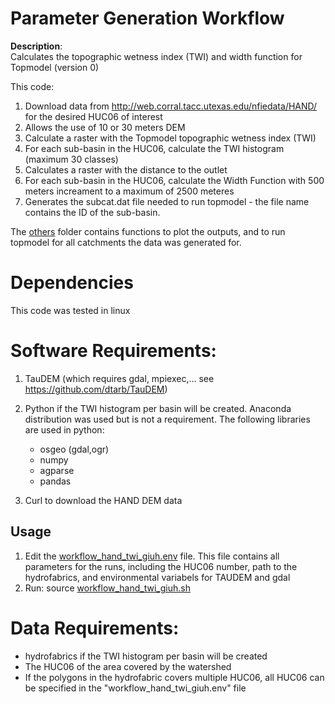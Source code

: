 # Parameter Generation Workflow

**Description**:  
Calculates the topographic wetness index (TWI) and width function for Topmodel (version 0)

This code:
1) Download data from http://web.corral.tacc.utexas.edu/nfiedata/HAND/ for the desired HUC06 of interest
2) Allows the use of 10 or 30 meters DEM
3) Calculate a raster with the Topmodel topographic wetness index (TWI) 
4) For each sub-basin in the HUC06, calculate the TWI histogram (maximum 30 classes)
5) Calculates a raster with the distance to the outlet
6) For each sub-basin in the HUC06, calculate the Width Function with 500 meters increament to a maximum of 2500 meteres 
7) Generates the subcat.dat file needed to run topmodel - the file name contains the ID of the sub-basin. 

The [others](./others) folder contains functions to plot the outputs, and to run topmodel for all catchments the data was generated for. 

# Dependencies
This code was tested in linux

# Software Requirements:
1) TauDEM (which requires gdal, mpiexec,... see https://github.com/dtarb/TauDEM)
2) Python if the TWI histogram per basin will be created. Anaconda distribution was used but is not a requirement. The following libraries are used in python: 
 	- osgeo (gdal,ogr)
 	- numpy
 	- agparse
 	- pandas
 	
3) Curl to download the HAND DEM data

## Usage
1) Edit the [workflow_hand_twi_giuh.env](./src/workflow_hand_twi_giuh.env) file. This file contains all parameters for the runs, including the HUC06 number, path to the hydrofabrics, and environmental variabels for TAUDEM and gdal
2) Run: source [workflow_hand_twi_giuh.sh](./src/workflow_hand_twi_giuh.sh) 

# Data Requirements:
- hydrofabrics if the TWI histogram per basin will be created
- The HUC06 of the area covered by the watershed
- If the polygons in the hydrofabric covers multiple HUC06, all HUC06 can be specified in the "workflow_hand_twi_giuh.env" file  




